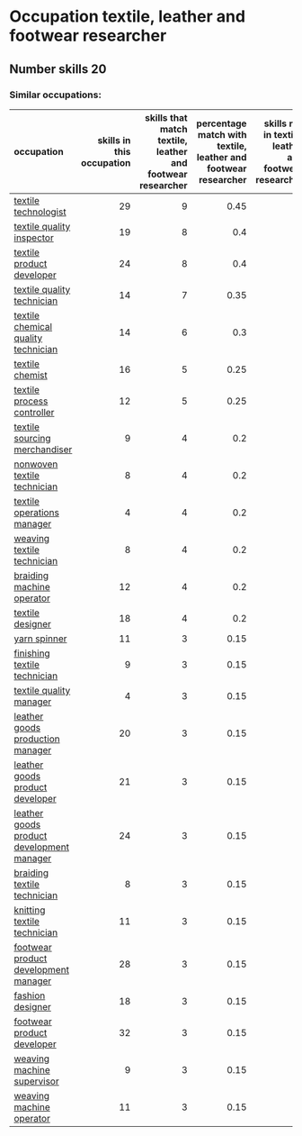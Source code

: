 # Occupation textile, leather and footwear researcher
## Number skills 20
### Similar occupations:
| occupation                                                                                |   skills in this occupation |   skills that match textile, leather and footwear researcher |   percentage match with textile, leather and footwear researcher |   skills not in textile, leather and footwear researcher |
|:------------------------------------------------------------------------------------------|----------------------------:|-------------------------------------------------------------:|-----------------------------------------------------------------:|---------------------------------------------------------:|
| [textile technologist](textile_technologist.md)                                           |                          29 |                                                            9 |                                                             0.45 |                                                       20 |
| [textile quality inspector](textile_quality_inspector.md)                                 |                          19 |                                                            8 |                                                             0.4  |                                                       11 |
| [textile product developer](textile_product_developer.md)                                 |                          24 |                                                            8 |                                                             0.4  |                                                       16 |
| [textile quality technician](textile_quality_technician.md)                               |                          14 |                                                            7 |                                                             0.35 |                                                        7 |
| [textile chemical quality technician](textile_chemical_quality_technician.md)             |                          14 |                                                            6 |                                                             0.3  |                                                        8 |
| [textile chemist](textile_chemist.md)                                                     |                          16 |                                                            5 |                                                             0.25 |                                                       11 |
| [textile process controller](textile_process_controller.md)                               |                          12 |                                                            5 |                                                             0.25 |                                                        7 |
| [textile sourcing merchandiser](textile_sourcing_merchandiser.md)                         |                           9 |                                                            4 |                                                             0.2  |                                                        5 |
| [nonwoven  textile technician](nonwoven__textile_technician.md)                           |                           8 |                                                            4 |                                                             0.2  |                                                        4 |
| [textile operations manager](textile_operations_manager.md)                               |                           4 |                                                            4 |                                                             0.2  |                                                        0 |
| [weaving textile technician](weaving_textile_technician.md)                               |                           8 |                                                            4 |                                                             0.2  |                                                        4 |
| [braiding machine operator](braiding_machine_operator.md)                                 |                          12 |                                                            4 |                                                             0.2  |                                                        8 |
| [textile designer](textile_designer.md)                                                   |                          18 |                                                            4 |                                                             0.2  |                                                       14 |
| [yarn spinner](yarn_spinner.md)                                                           |                          11 |                                                            3 |                                                             0.15 |                                                        8 |
| [finishing textile technician](finishing_textile_technician.md)                           |                           9 |                                                            3 |                                                             0.15 |                                                        6 |
| [textile quality manager](textile_quality_manager.md)                                     |                           4 |                                                            3 |                                                             0.15 |                                                        1 |
| [leather goods production manager](leather_goods_production_manager.md)                   |                          20 |                                                            3 |                                                             0.15 |                                                       17 |
| [leather goods product developer](leather_goods_product_developer.md)                     |                          21 |                                                            3 |                                                             0.15 |                                                       18 |
| [leather goods product development manager](leather_goods_product_development_manager.md) |                          24 |                                                            3 |                                                             0.15 |                                                       21 |
| [braiding textile technician](braiding_textile_technician.md)                             |                           8 |                                                            3 |                                                             0.15 |                                                        5 |
| [knitting textile technician](knitting_textile_technician.md)                             |                          11 |                                                            3 |                                                             0.15 |                                                        8 |
| [footwear product development manager](footwear_product_development_manager.md)           |                          28 |                                                            3 |                                                             0.15 |                                                       25 |
| [fashion designer](fashion_designer.md)                                                   |                          18 |                                                            3 |                                                             0.15 |                                                       15 |
| [footwear product developer](footwear_product_developer.md)                               |                          32 |                                                            3 |                                                             0.15 |                                                       29 |
| [weaving machine supervisor](weaving_machine_supervisor.md)                               |                           9 |                                                            3 |                                                             0.15 |                                                        6 |
| [weaving machine operator](weaving_machine_operator.md)                                   |                          11 |                                                            3 |                                                             0.15 |                                                        8 |
